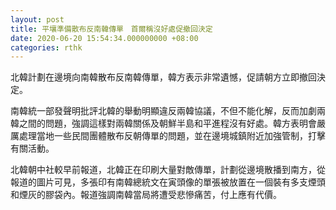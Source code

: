 ```yaml
---
layout: post
title: 平壤準備散布反南韓傳單　首爾稱沒好處促撤回決定
date: 2020-06-20 15:54:34.000000000 +08:00
categories: rthk
---
```


北韓計劃在邊境向南韓散布反南韓傳單，韓方表示非常遺憾，促請朝方立即撤回決定。

南韓統一部發聲明批評北韓的舉動明顯違反兩韓協議，不但不能化解，反而加劇兩韓之間的問題，強調這樣對兩韓關係及朝鮮半島和平進程沒有好處。韓方表明會嚴厲處理當地一些民間團體散布反朝傳單的問題，並在邊境城鎮附近加強管制，打擊有關活動。

北韓朝中社較早前報道，北韓正在印刷大量對敵傳單，計劃從邊境散播到南方，從報道的圖片可見，多張印有南韓總統文在寅頭像的單張被放置在一個裝有多支煙頭和煙灰的膠袋內。報道強調南韓當局將遭受悲慘痛苦，付上應有代價。
